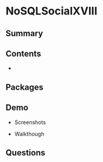 # NoSQLSocialXVIII

## Summary

## Contents
-

## Packages

## Demo
- Screenshots

- Walkthough

## Questions